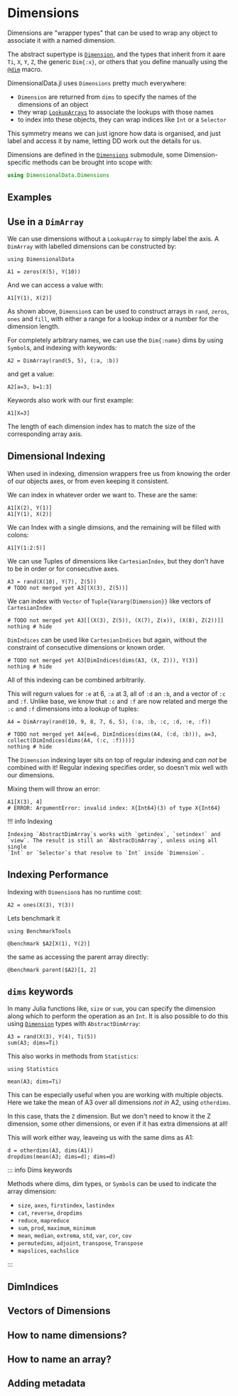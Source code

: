 # Dimensions

Dimensions are "wrapper types" that can be used to wrap any 
object to associate it with a named dimension.

The abstract supertype is [`Dimension`](@ref), and the types
that inherit from it aare `Ti`, `X`, `Y`, `Z`, the generic `Dim{:x}`, 
or others that you define manually using the [`@dim`](@ref) macro.

DimensionalData.jl uses `Dimensions` pretty much everywhere: 

- `Dimension` are returned from `dims` to specify the names of the dimensions of an object
- they wrap [`LookupArrays`](@ref) to associate the lookups with those names
- to index into these objects, they can wrap indices like `Int` or a `Selector` 

This symmetry means we can just ignore how data is organised, and
just label and access it by name, letting DD work out the details for us.

Dimensions are defined in the [`Dimensions`](@ref) submodule, some 
Dimension-specific methods can be brought into scope with:

```julia
using DimensionalData.Dimensions
```

## Examples

## Use in a `DimArray`

We can use dimensions without a `LookupArray` to simply label the axis.
A `DimArray` with labelled dimensions can be constructed by:

```@ansi dimensions
using DimensionalData

A1 = zeros(X(5), Y(10))
```

And we can access a value with:

```@ansi dimensions
A1[Y(1), X(2)]
```

As shown above, `Dimension`s can be used to construct arrays in `rand`, `zeros`,
`ones` and `fill`, with either a range for a lookup index or a number for the
dimension length.

For completely arbitrary names, we can use the `Dim{:name}` dims 
by using `Symbol`s, and indexing with keywords:

```@ansi dimensions
A2 = DimArray(rand(5, 5), (:a, :b))
```

and get a value:

```@ansi dimensions
A2[a=3, b=1:3]
```

Keywords also work with our first example:

```@ansi dimensions
A1[X=3]
```

The length of each dimension index has to match the size of the corresponding
array axis. 


## Dimensional Indexing

When used in indexing, dimension wrappers free us from knowing the 
order of our objects axes, or from even keeping it consistent. 

We can index in whatever order we want to. These are the same:

```@ansi dimensions
A1[X(2), Y(1)]
A1[Y(1), X(2)]
```

We can Index with a single dimsions, and the remaining will be filled with colons: 

```@ansi dimensions
A1[Y(1:2:5)]
```

We can use Tuples of dimensions like `CartesianIndex`, but they don't have to
be in order or for consecutive axes.

```@ansi dimensions
A3 = rand(X(10), Y(7), Z(5))
# TODO not merged yet A3[(X(3), Z(5))]
```

We can index with `Vector` of `Tuple{Vararg(Dimension}}` like vectors of
`CartesianIndex`

```@ansi dimensions
# TODO not merged yet A3[[(X(3), Z(5)), (X(7), Z(x)), (X(8), Z(2))]]
nothing # hide
```

`DimIndices` can be used like `CartesianIndices` but again, without the 
constraint of consecutive dimensions or known order.

```@ansi dimensions
# TODO not merged yet A3[DimIndices(dims(A3, (X, Z))), Y(3)]
nothing # hide
```

All of this indexing can be combined arbitrarily.

This will regurn values for `:e` at 6, `:a` at 3, all of `:d` an `:b`, and a vector of `:c` 
and `:f`. Unlike base, we know that `:c` and `:f` are now related and merge the `:c` and `:f`
dimensions into a lookup of tuples:

```@ansi dimensions
A4 = DimArray(rand(10, 9, 8, 7, 6, 5), (:a, :b, :c, :d, :e, :f))

# TODO not merged yet A4[e=6, DimIndices(dims(A4, (:d, :b))), a=3, collect(DimIndices(dims(A4, (:c, :f))))] 
nothing # hide
```

The `Dimension` indexing layer sits on top of regular indexing and _can not_ be combined 
with it! Regular indexing specifies order, so doesn't mix well with our dimensions.

Mixing them will throw an error:

```@example dimension
A1[X(3), 4]
# ERROR: ArgumentError: invalid index: X{Int64}(3) of type X{Int64}
```

!!! info Indexing

    Indexing `AbstractDimArray`s works with `getindex`, `setindex!` and
    `view`. The result is still an `AbstracDimArray`, unless using all single
    `Int` or `Selector`s that resolve to `Int` inside `Dimension`.



## Indexing Performance

Indexing with `Dimension`s has no runtime cost:

```@ansi dimensions
A2 = ones(X(3), Y(3))
```

Lets benchmark it

```@example dimensions
using BenchmarkTools
```

```@ansi dimensions
@benchmark $A2[X(1), Y(2)]
```

the same as accessing the parent array directly:

```@ansi dimensions
@benchmark parent($A2)[1, 2]
```


## `dims` keywords

In many Julia functions like, `size` or `sum`, you can specify the dimension
along which to perform the operation as an `Int`. It is also possible to do this
using [`Dimension`](@ref) types with `AbstractDimArray`:

````@ansi dimensions
A3 = rand(X(3), Y(4), Ti(5))
sum(A3; dims=Ti)
````

This also works in methods from `Statistics`:

````@example dimensions
using Statistics
````

````@ansi dimensions
mean(A3; dims=Ti)
````

This can be especially useful when you are working with multiple objects.
Here we take the mean of A3 over all dimensions _not in_ A2, using `otherdims`.

In this case, thats the `Z` dimension. But we don't need to know it the Z 
dimension, some other dimensions, or even if it has extra dimensions at all!

This will work either way, leaveing us with the same dims as A1:

````@ansi dimensions
d = otherdims(A3, dims(A1))
dropdims(mean(A3; dims=d); dims=d)
````

::: info Dims keywords

Methods where dims, dim types, or `Symbol`s can be used to indicate the array dimension:

- `size`, `axes`, `firstindex`, `lastindex`
- `cat`, `reverse`, `dropdims`
- `reduce`, `mapreduce`
- `sum`, `prod`, `maximum`, `minimum`
- `mean`, `median`, `extrema`, `std`, `var`, `cor`, `cov`
- `permutedims`, `adjoint`, `transpose`, `Transpose`
- `mapslices`, `eachslice`

:::


## DimIndices
## Vectors of Dimensions

## How to name dimensions?
## How to name an array?
## Adding metadata
